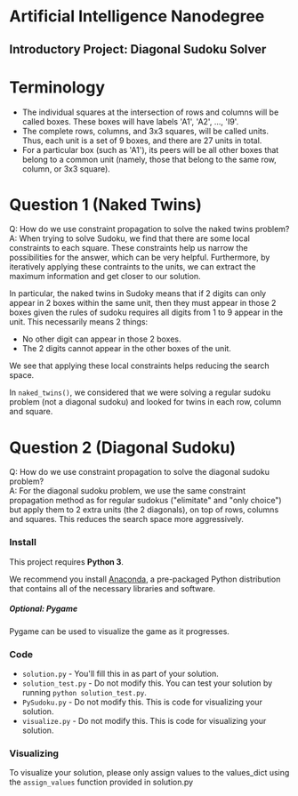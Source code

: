 # Artificial Intelligence Nanodegree
## Introductory Project: Diagonal Sudoku Solver


# Terminology
- The individual squares at the intersection of rows and columns will be called boxes. These boxes will have labels 'A1', 'A2', ..., 'I9'.
- The complete rows, columns, and 3x3 squares, will be called units. Thus, each unit is a set of 9 boxes, and there are 27 units in total.
- For a particular box (such as 'A1'), its peers will be all other boxes that belong to a common unit (namely, those that belong to the same row, column, or 3x3 square).


# Question 1 (Naked Twins)
Q: How do we use constraint propagation to solve the naked twins problem?  
A: When trying to solve Sudoku, we find that there are some local constraints to each square. These constraints help us narrow the possibilities for the answer, which can be very helpful. Furthermore, by iteratively applying these contraints to the units, we can extract the maximum information and get closer to our solution. 

In particular, the naked twins in Sudoky means that if 2 digits can only appear in 2 boxes within the same unit, then they must appear in those 2 boxes given the rules of sudoku requires all digits from 1 to 9 appear in the unit. This necessarily means 2 things:
- No other digit can appear in those 2 boxes.
- The 2 digits cannot appear in the other boxes of the unit.

We see that applying these local constraints helps reducing the search space.

In `naked_twins()`, we considered that we were solving a regular sudoku problem (not a diagonal sudoku) and looked for twins in each row, column and square. 


# Question 2 (Diagonal Sudoku)
Q: How do we use constraint propagation to solve the diagonal sudoku problem?  
A: For the diagonal sudoku problem, we use the same constraint propagation method as for regular sudokus ("elimitate" and "only choice") but apply them to 2 extra units (the 2 diagonals), on top of rows, columns and squares. This reduces the search space more aggressively.

### Install

This project requires **Python 3**.

We recommend you install [Anaconda](https://www.continuum.io/downloads), a pre-packaged Python distribution that contains all of the necessary libraries and software. 


##### Optional: Pygame

Pygame can be used to visualize the game as it progresses. 


### Code

* `solution.py` - You'll fill this in as part of your solution.
* `solution_test.py` - Do not modify this. You can test your solution by running `python solution_test.py`.
* `PySudoku.py` - Do not modify this. This is code for visualizing your solution.
* `visualize.py` - Do not modify this. This is code for visualizing your solution.

### Visualizing

To visualize your solution, please only assign values to the values_dict using the ```assign_values``` function provided in solution.py

